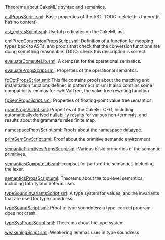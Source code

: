 Theorems about CakeML's syntax and semantics.

[astPropsScript.sml](astPropsScript.sml):
Basic properties of the AST.
TODO: delete this theory (it has no content)

[ast_extrasScript.sml](ast_extrasScript.sml):
Useful predicates on the CakeML ast.

[cmlPtreeConversionPropsScript.sml](cmlPtreeConversionPropsScript.sml):
Definition of a function for mapping types back to ASTs, and proofs that
check that the conversion functions are doing something reasonable.
TODO: check this description is correct

[evaluateComputeLib.sml](evaluateComputeLib.sml):
A compset for the operational semantics.

[evaluatePropsScript.sml](evaluatePropsScript.sml):
Properties of the operational semantics.

[fpOptPropsScript.sml](fpOptPropsScript.sml):
This file contains proofs about the matching and instantiation functions
defined in patternScript.sml
It also contains some compatibility lemmas for rwAllValTree, the value tree
rewriting function

[fpSemPropsScript.sml](fpSemPropsScript.sml):
Properties of floating-point value tree semantics

[gramPropsScript.sml](gramPropsScript.sml):
Properties of the CakeML CFG, including automatically derived
nullability results for various non-terminals, and results about
the grammar’s rules finite map.

[namespacePropsScript.sml](namespacePropsScript.sml):
Proofs about the namespace datatype.

[primSemEnvScript.sml](primSemEnvScript.sml):
Proof about the primitive semantic environment

[semanticPrimitivesPropsScript.sml](semanticPrimitivesPropsScript.sml):
Various basic properties of the semantic primitives.

[semanticsComputeLib.sml](semanticsComputeLib.sml):
compset for parts of the semantics, including the lexer.

[semanticsPropsScript.sml](semanticsPropsScript.sml):
Theorems about the top-level semantics, including totality and determinism.

[typeSoundInvariantsScript.sml](typeSoundInvariantsScript.sml):
A type system for values, and
the invariants that are used for type soundness.

[typeSoundScript.sml](typeSoundScript.sml):
Proof of type soundness: a type-correct program does not crash.

[typeSysPropsScript.sml](typeSysPropsScript.sml):
Theorems about the type system.

[weakeningScript.sml](weakeningScript.sml):
Weakening lemmas used in type soundness
